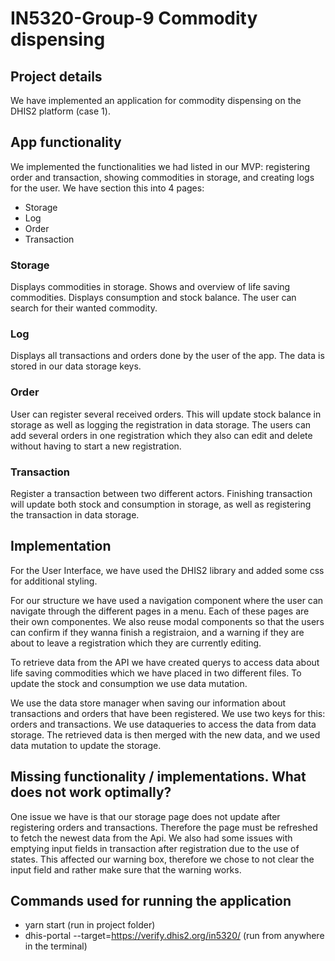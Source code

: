 # IN5320-Group-9 Commodity dispensing 


## Project details 

We have implemented an application for commodity dispensing on the DHIS2 platform (case 1). 

## App functionality 

We implemented the functionalities we had listed in our MVP: registering order and transaction, showing commodities in storage, and creating logs for the user. We have section this into 4 pages:
* Storage 
* Log 
* Order 
* Transaction 

### Storage 
Displays commodities in storage. Shows and overview of life saving commodities. Displays consumption and stock balance. The user can search for their wanted commodity. 

### Log 
Displays all transactions and orders done by the user of the app. The data is stored in our data storage keys. 

### Order 
User can register several received orders. This will update stock balance in storage as well as logging the registration in data storage. The users can add several orders in one registration which they also can edit and delete without having to start a new registration.

### Transaction 
Register a transaction between two different actors. Finishing transaction will update both stock and consumption in storage, as well as registering the transaction in data storage.  

## Implementation 
For the User Interface, we have used the DHIS2 library and added some css for additional styling. 

For our structure we have used a navigation component where the user can navigate through the different pages in a menu. Each of these pages are their own componentes. We also reuse modal components so that the users can confirm if they wanna finish a registraion, and a warning if they are about to leave a registration which they are currently editing. 

To retrieve data from the API we have created querys to access data about life saving commodities which we have placed in two different files. To update the stock and consumption we use data mutation. 

We use the data store manager when saving our information about transactions and orders that have been registered. We use two keys for this: orders and transactions. We use dataqueries to access the data from data storage. The retrieved data is then merged with the new data, and we used data mutation to update the storage. 

## Missing functionality / implementations. What does not work optimally?

One issue we have is that our storage page does not update after registering orders and transactions. Therefore the page must be refreshed to fetch the newest data from the Api. We also had some issues with emptying input fields in transaction after registration due to the use of states. This affected our warning box, therefore we chose to not clear the input field and rather make sure that the warning works. 

## Commands used for running the application 

* yarn start (run in project folder)
* dhis-portal --target=https://verify.dhis2.org/in5320/ (run from anywhere in the terminal)
